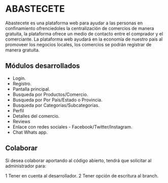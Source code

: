 # ABASTECETE

Abastecete es una plataforma web para ayudar a las personas en confinamiento ofrenciedoles la centralización de comercios de manera gratuita, la plataforma ofrece un medio de contacto entre el comprador y el comerciante.
La plataforma web ayudará en la economía de nuestro país al promoveer los negocios locales, los comercios se podrán registrar de manera gratuita.


## Módulos desarrollados

 - Login.
 - Registro.
 - Pantalla principal.
 - Busqueda por Productos/Comercio.
 - Busqueda por Por País/Estado o Provincia.
 - Busqueda por Categorías/Subcategorías.
 - Perfil
 - Detalles del comercio.
 - Reviews
 - Enlace con redes sociales - Facebook/Twitter/Instagram.
 - Chat Whats app.

## Colaborar
Si desea colaborar aportando al código abierto, tendrá que solicitar al administrador para: 
 
 1 Tener en cuenta al desarrollador.
 2 Tener opción de escritura al branch.

